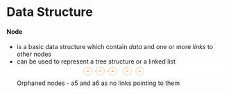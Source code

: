 # Data Structure

#### Node
- is a basic data structure which contain _data_ and one or more _links_ to other nodes
- can be used to represent a tree structure or a linked list  
![alt-фото](https://github.com/e-terven/data_structure/blob/69b04b572aa6252abc0c21531574992681545438/images/Screenshot%202023-07-22%20at%2017.14.42.png)
Orphaned nodes - a5 and a6 as no links pointing to them
